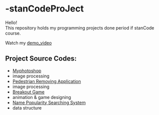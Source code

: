 # -stanCodeProJect
Hello!\
This repository holds my programming projects done period if stanCode course.

Watch my [demo_video]()

## Project Source Codes:
* [Myphotoshop]()
 * image processing
* [Pedestrian Removing Application]()
 * image processing
* [Breakout Game]()
 * animation & game designing
* [Name Popularity Searching System]()
 * data structure
